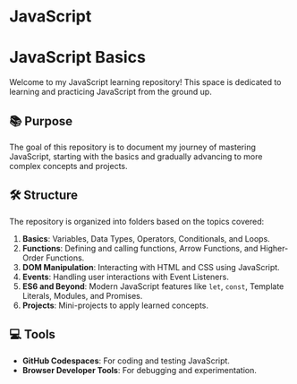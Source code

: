 # JavaScript

# JavaScript Basics

Welcome to my JavaScript learning repository! This space is dedicated to learning and practicing JavaScript from the ground up.

## 📚 Purpose

The goal of this repository is to document my journey of mastering JavaScript, starting with the basics and gradually advancing to more complex concepts and projects.

## 🛠️ Structure

The repository is organized into folders based on the topics covered:

1. **Basics**: Variables, Data Types, Operators, Conditionals, and Loops.
2. **Functions**: Defining and calling functions, Arrow Functions, and Higher-Order Functions.
3. **DOM Manipulation**: Interacting with HTML and CSS using JavaScript.
4. **Events**: Handling user interactions with Event Listeners.
5. **ES6 and Beyond**: Modern JavaScript features like `let`, `const`, Template Literals, Modules, and Promises.
6. **Projects**: Mini-projects to apply learned concepts.

## 💻 Tools

- **GitHub Codespaces**: For coding and testing JavaScript.
- **Browser Developer Tools**: For debugging and experimentation.


